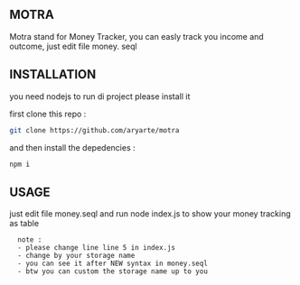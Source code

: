 ## MOTRA

Motra stand for Money Tracker,
you can easly track you income and outcome,
just edit file money. seql

## INSTALLATION
you need nodejs to run di project please install it

first clone this repo : 
```bash 
git clone https://github.com/aryarte/motra
``` 
and then install the depedencies : 
```bash 
npm i 
```
## USAGE 
just edit file money.seql and run node index.js to show your money tracking as table

```
  note : 
  - please change line line 5 in index.js 
  - change by your storage name
  - you can see it after NEW syntax in money.seql
  - btw you can custom the storage name up to you
```
